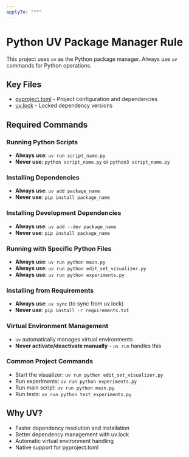 ```yaml
---
applyTo: "**"
---
```


# Python UV Package Manager Rule

This project uses `uv` as the Python package manager. Always use `uv` commands for Python operations.

## Key Files

- [pyproject.toml](mdc:pyproject.toml) - Project configuration and dependencies
- [uv.lock](mdc:uv.lock) - Locked dependency versions

## Required Commands

### Running Python Scripts

- **Always use**: `uv run script_name.py`
- **Never use**: `python script_name.py` or `python3 script_name.py`

### Installing Dependencies

- **Always use**: `uv add package_name`
- **Never use**: `pip install package_name`

### Installing Development Dependencies

- **Always use**: `uv add --dev package_name`
- **Never use**: `pip install package_name`

### Running with Specific Python Files

- **Always use**: `uv run python main.py`
- **Always use**: `uv run python edit_set_visualizer.py`
- **Always use**: `uv run python experiments.py`

### Installing from Requirements

- **Always use**: `uv sync` (to sync from uv.lock)
- **Never use**: `pip install -r requirements.txt`

### Virtual Environment Management

- `uv` automatically manages virtual environments
- **Never activate/deactivate manually** - `uv run` handles this

### Common Project Commands

- Start the visualizer: `uv run python edit_set_visualizer.py`
- Run experiments: `uv run python experiments.py`
- Run main script: `uv run python main.py`
- Run tests: `uv run python test_experiments.py`

## Why UV?

- Faster dependency resolution and installation
- Better dependency management with uv.lock
- Automatic virtual environment handling
- Native support for pyproject.toml
